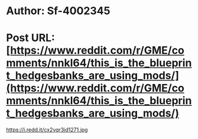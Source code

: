 # Author: Sf-4002345
# Post URL: [https://www.reddit.com/r/GME/comments/nnkl64/this_is_the_blueprint_hedgesbanks_are_using_mods/](https://www.reddit.com/r/GME/comments/nnkl64/this_is_the_blueprint_hedgesbanks_are_using_mods/)


https://i.redd.it/cx2yqr3id1271.jpg